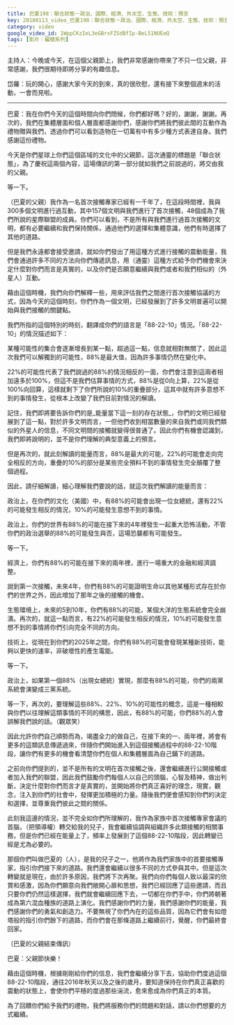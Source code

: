 ```yaml
---
title: 巴夏198：聯合狀態－政治、國際、經濟、外太空、生態、技術：預言
key: 20180113_video_巴夏198：聯合狀態－政治、國際、經濟、外太空、生態、技術：預言
category: video
google_video_id: 1WppCKzIeL3eGBrxFZSdBfIp-BeL51NUEeQ
tags: [影片｜編號系列]
---
```


主持人：今晚或今天，在這個父親節上，我們非常感謝你帶來了不只一位父親，非常感謝，我們很期待即將分享的有趣信息。

岱羅：玩的開心，感謝大家今天的到來，真的很欣慰，還有接下來整個週末的活動，一會而見啦。

---

巴夏：我在你們今天的這個時間向你們問候，你們都好嗎？好的，謝謝，謝謝。再次的，我們在集體層面和個人層面都感謝你們，感謝你們將我們彼此間的互動作為禮物贈與我們，透過你們可以看到造物在一切萬有中有多少種方式表達自身。我們感謝這份禮物。

今天是你們星球上你們這個區域的文化中的父親節，這次通靈的標題是「聯合狀態」，為了慶祝這兩個內容，這場傳訊的第一部分就如我們之前說過的，將交由我的父親。

等一下。

（巴夏的父親）我作為一名首次接觸專家已經有一千年了，在這段時間裡，我與300多個文明進行過互動，其中157個文明與我們進行了首次接觸，48個成為了我們所說的星際聯盟的成員。你們可以看到，不是所有與我們進行過首次接觸的文明，都有必要繼續和我們保持關係，通過他們的選擇和集體意識，他們有時選擇了其他的道路。

但是我們永遠都會接受邀請，就如你們發出了用這種方式進行接觸的震動能量，我們會通過許多不同的方法向你們傳遞訊息，用（通靈）這種方式給予你們機會來決定什麼對你們而言是真實的，以及你們是否願意繼續與我們或者和我們相似的（外星人）互動。

藉由這個時機，我們向你們解釋一些，用來評估我們之間進行首次接觸協議的方式，因為今天的這個時刻，你們作為一個文明，已經發展到了許多文明普遍可以開始與我們接觸的關鍵點。

我們所指的這個特別的時刻，翻譯成你們的語言是「88-22-10」情況。「88-22-10」的情況描述如下：

某種可能性的集合會逐漸增長到某一點，超過這一點，信息就相對無關了，因此這次我們可以解獨到的可能性，88%是最大值，因為許多事情仍然在變化中。

22%的可能性代表了我們說過的88%的情況相反的一面，你們會注意到這兩者相加遠多於100%，但這不是我們估算事情的方式，88%是從0向上算，22%是從100%向回算，這樣就剩下了你們所說的10%的重疊部分，這其中就有許多意想不到的事情發生，從根本上改變了我們目前對情況的解讀。

記住，我們即將要告訴你們的是_能量當下這一刻的存在狀態_，你們的文明已經發展到了這一點，對於許多文明而言，一但他們收到相當數量的來自我們或同我們類似的外星人的信息，不同文明間的接觸就變得很普通了。因此你們有機會認識到，我們即將說明的，並不是你們理解的典型意義上的預言。

但是再次的，就此刻解讀的能量而言，88%是最大的可能，22%的可能會走向完全相反的方向，重疊的10%的部分是某些完全預料不到的事情發生完全顛覆了整個過程。

因此，請仔細解讀，細心理解我們要說的話，就這次我們解讀的能量而言：

政治上，在你們的文化（美國）中，有88%的可能會出現一位女總統，還有22%的可能發生相反的情況，10%的可能發生意想不到的事情。

政治上，你們的世界有88%的可能在接下來的4年裡發生一起重大恐怖活動，不管你們的政治選舉的88%的可能發生與否，這場恐襲都有可能發生。

等一下。

經濟上，你們有88%的可能在接下來的兩年裡，進行一場重大的金融和經濟調整。

說到第一次接觸，未來4年，你們有88%的可能證明生命以其他某種形式存在於你們的世界之外，因此增加了那年之後的接觸的機會。

生態環境上，未來的5到10年，你們有88%的可能，某個大洋的生態系統會完全崩潰。再次的，就這一點而言，有22%的可能發生相反的情況，10%的可能發生意想不到的事情將你們引向完全不同的方向。

技術上，從現在到你們的2025年之間，你們有88%的可能會發現某種新技術，能夠以更快的速率，非破壞性的產生電能。

等一下。

政治上，如果第一個88%（出現女總統）實現，那麼有88%的可能，你們的兩黨系統會演變成三黨系統。

等一下，再次的，要理解這些88%、22%、10%的可能性的概念，這是一種相較與你們以往理解這類事情的不同的構思，因此，有88%的可能，你們88%的人會誤解我們說的話。（觀眾笑）

因此允許你們自己順勢而為，竭盡全力的做自己，在接下來的一、兩年裡，將會有更多的這類訊息傳遞過來，伴隨你們開始進入到這個接觸過程中的88-22-10階段，讓你們有更多的機會看清楚你們在個人和集體層面為自己鋪下的道路。

之前向你們提到的，並不是所有的文明在首次接觸之後，還會繼續進行公開接觸或者加入我們的聯盟，因此我們鼓勵你們每個人以自己的頭腦，心智及精神，做出判斷，決定什麼對你們而言才是真實的，並開始將你們真正喜好的理念，現實，觀念，注入到你們的社會中，發揮更加積極的力量。隨後我們便會感知到你們的決定和選擇，並尊重我們彼此之間的關係。

此刻我這邊的情況，並不完全如你們所理解的，我作為家族中首次接觸專家會議的首腦，（把領導權）轉交給我的兒子，我會繼續協調與組織許多此類接觸的相關事務，但是你們已經在能量上了，頻率上發展到了這個88-22-10階段，因此轉變已經是尤為必要的。

那個你們叫做巴夏的（人），是我的兒子之一，他將作為我們家族中的首要接觸專家，指引你們接下來的道路。我們還會繼續以很多不同的方式參與其中。但是這次轉變就是現在，由於許多原因，我們將下次再聚。我們向你們每個人致以最深的欣賞和感激，因為你們願意向我們敞開心扉和思想，我們已經回應了這些邀請，而且只要你們仍然這樣選擇，我們就會繼續回應下去，一切都在你們手中，你們將朝著成為第六混血種族的道路上演化。我們感謝你們的力量，我們感謝你們的能量，我們感謝你們的勇氣和創造力。不要無視了你們內在的這些品質，因為它們會有如燈塔般的指引你們餘下的道路，而你們會在那條道路上繼續前行，覺醒，你們最終會回家。

（巴夏的父親結束傳訊）

巴夏：父親節快樂！

藉由這個時機，根據剛剛給你們的信息，我們會繼續分享下去，協助你們度過這個88-22-10階段，通往2016年秋天以及之後的歲月，要知道保持在你們真正喜歡的震動的狀態上，會使你們平穩的度過那些湍流，愈來愈成為你們真正的本質。

為了回饋你們給予我們的禮物，我們將服務你們的問題和對話，請以你們想要的方式繼續。
